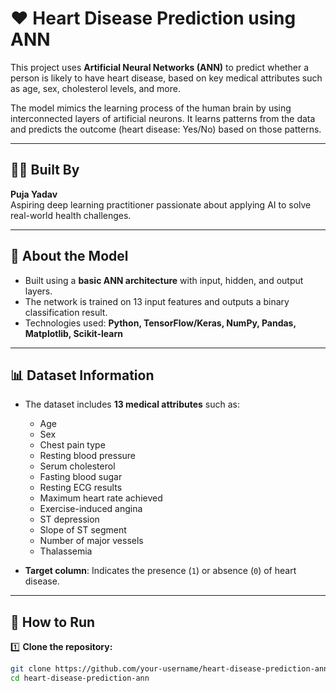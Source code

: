 # ❤️ Heart Disease Prediction using ANN

This project uses **Artificial Neural Networks (ANN)** to predict whether a person is likely to have heart disease, based on key medical attributes such as age, sex, cholesterol levels, and more.

The model mimics the learning process of the human brain by using interconnected layers of artificial neurons. It learns patterns from the data and predicts the outcome (heart disease: Yes/No) based on those patterns.

---

## 👩‍💻 Built By

**Puja Yadav**  
Aspiring deep learning practitioner passionate about applying AI to solve real-world health challenges.

---

## 🧠 About the Model

- Built using a **basic ANN architecture** with input, hidden, and output layers.
- The network is trained on 13 input features and outputs a binary classification result.
- Technologies used: **Python, TensorFlow/Keras, NumPy, Pandas, Matplotlib, Scikit-learn**

---

## 📊 Dataset Information

- The dataset includes **13 medical attributes** such as:
  - Age
  - Sex
  - Chest pain type
  - Resting blood pressure
  - Serum cholesterol
  - Fasting blood sugar
  - Resting ECG results
  - Maximum heart rate achieved
  - Exercise-induced angina
  - ST depression
  - Slope of ST segment
  - Number of major vessels
  - Thalassemia

- **Target column**: Indicates the presence (`1`) or absence (`0`) of heart disease.

---

## 🚀 How to Run

1️⃣ **Clone the repository:**
```bash
git clone https://github.com/your-username/heart-disease-prediction-ann.git
cd heart-disease-prediction-ann

